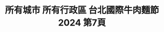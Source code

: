 ---
title: "所有城市 所有行政區 台北國際牛肉麵節 2024 第7頁"
description: "所有城市 所有行政區 台北國際牛肉麵節 2024 獲獎餐廳 第7頁"
keywords:
  - 美食競賽
  - 台灣美食
  - 美食精選
datePublished: "2025-06-30"
dateModified: "2025-07-04"
city: "所有城市"
district: "所有行政區"
award: "台北國際牛肉麵節"
year: "2024"
page: 7
count: 58

restaurants:
  - name: "趣味飲食國際有限公司"
    city: ""
    district: ""
    address: ""
    phone: ""
    geo: ""
    link: "//趣味飲食國際有限公司"
    google_map: ""
    footinder: ""
    award:
    - name: "台北國際牛肉麵節"
      year: "2024"
  - name: "買多多國際股份有限公司"
    city: ""
    district: ""
    address: ""
    phone: ""
    geo: ""
    link: "//買多多國際股份有限公司"
    google_map: ""
    footinder: ""
    award:
    - name: "台北國際牛肉麵節"
      year: "2024"
  - name: "創鑫生機股份有限公司"
    city: ""
    district: ""
    address: ""
    phone: ""
    geo: ""
    link: "//創鑫生機股份有限公司"
    google_map: ""
    footinder: ""
    award:
    - name: "台北國際牛肉麵節"
      year: "2024"
  - name: "統一企業(股)公司"
    city: ""
    district: ""
    address: ""
    phone: ""
    geo: ""
    link: "//統一企業_股_公司"
    google_map: ""
    footinder: ""
    award:
    - name: "台北國際牛肉麵節"
      year: "2024"
---